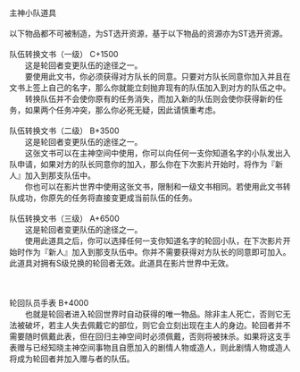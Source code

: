<title>主神小队道具</title>
<meta name="GENERATOR" content="WinCHM">
<meta http-equiv="Content-Type" content="text/html; charset=gb2312">

<br>主神小队道具
<br>
<br>以下物品都不可被制造，为ST选开资源，基于以下物品的资源亦为ST选开资源。
<br>
<br>队伍转换文书（一级） C+1500
<br>　　这是轮回者变更队伍的途径之一。
<br>　　要使用此文书，你必须获得对方队长的同意。只要对方队长同意你加入并且在文书上签上自己的名字，那么你就能立刻抛弃现有的队伍加入到对方的队伍之中。
<br>　　转换队伍并不会使你原有的任务消失，而加入新的队伍则会使你获得新的任务，如果两个任务冲突，那么你必死无疑，因此请慎重考虑。
<br>
<br>队伍转换文书（二级） B+3500
<br>　　这是轮回者变更队伍的途径之一。
<br>　　这张文书可以在主神空间中使用，你可以向任何一支你知道名字的小队发出入队申请，如果对方的队长同意你的加入，那么你在下次影片开始时，将作为『新人』加入到那支队伍中。
<br>　　你也可以在影片世界中使用这张文书，限制和一级文书相同。若使用此文书转队成功，你原先的任务将直接变更成当前队伍的任务。
<br>
<br>队伍转换文书（三级） A+6500
<br>　　这是轮回者变更队伍的途径之一。
<br>　　使用此道具之后，你可以选择任何一支你知道名字的轮回小队，在下次影片开始时作为『新人』加入到那支队伍中。你并不需要获得对方队长的同意即可加入。此道具对拥有S级兑换的轮回者无效。此道具在影片世界中无效。
<br>
<br>
<br> 
<br>轮回队员手表 B+4000
<br>　　也就是轮回者进入轮回世界时自动获得的唯一物品。除非主人死亡，否则它无法被破坏，若主人失去佩戴它的部位，则它会立刻出现在主人的身边。轮回者并不需要随时佩戴此表，但在回归主神空间时必须佩戴，否则将被抹杀。如果将这支手表赠与已经知晓主神空间事物且自愿加入的剧情人物或造人，则此剧情人物或造人将成为轮回者并加入赠与者的队伍。
<br>